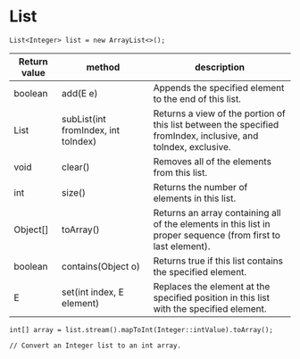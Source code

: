 # List
~~~
List<Integer> list = new ArrayList<>();
~~~
| Return value | method | description |
|--------------|--------|-------------|
| boolean | 	add(E e) | Appends the specified element to the end of this list. |
| List<E> | subList(int fromIndex, int toIndex) | Returns a view of the portion of this list between the specified fromIndex, inclusive, and toIndex, exclusive. |
| void | clear() | Removes all of the elements from this list. |
| int | size() | Returns the number of elements in this list. |
| Object[] | toArray() | Returns an array containing all of the elements in this list in proper sequence (from first to last element). |
| boolean |	contains(Object o) | Returns true if this list contains the specified element. |
| E | set(int index, E element) | Replaces the element at the specified position in this list with the specified element. |
~~~
int[] array = list.stream().mapToInt(Integer::intValue).toArray();

// Convert an Integer list to an int array.
~~~

